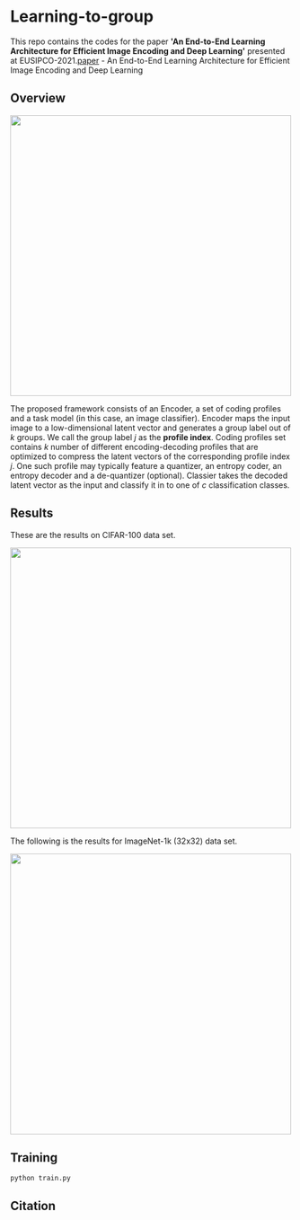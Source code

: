 # Learning-to-group
This repo contains the codes for the paper **'An End-to-End Learning Architecture for Efficient Image Encoding and Deep Learning'** presented at EUSIPCO-2021.[paper](https://ieeexplore.ieee.org/iel7/9615915/9615917/09616312.pdf) - An End-to-End Learning Architecture for Efficient Image Encoding and Deep Learning


## Overview
<img src="https://github.com/chamain/Learning-to-group/blob/main/images/groupMain2.png" width="500">

The proposed framework consists of an Encoder, a set of coding profiles and a task model (in this case, an image classifier). Encoder maps the input image  to a low-dimensional latent vector and generates a group label out of *k* groups. We call the group label *j* as the **profile index**. Coding profiles set contains *k* number of different encoding-decoding profiles that are optimized to compress the latent vectors of the corresponding profile index *j*. One such profile may typically feature a quantizer, an entropy coder, an entropy decoder and a de-quantizer (optional). Classier takes the decoded latent vector as the input and classify it in to one of *c* classification classes.

## Results
These are the results on CIFAR-100 data set.

<img src="https://github.com/chamain/Learning-to-group/blob/main/images/cifar100Uniformd12.png" width="500">

The following is the results for ImageNet-1k (32x32) data set.

<img src="https://github.com/chamain/Learning-to-group/blob/main/images/imageNetAcc5Uniform.png" width="500">

## Training
```
python train.py
```
## Citation

